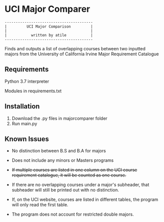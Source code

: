 # UCI Major Comparer

 ```
----------------------------------------
|         UCI Major Comparison         |
|                                      |
|           written by atile           |
----------------------------------------
```


Finds and outputs a list of overlapping courses between two inputted majors from the University of California Irvine Major Requirement Catalogue

## Requirements
Python 3.7 interpreter

Modules in requirements.txt

## Installation
1. Download the .py files in majorcomparer folder
2. Run main.py

## Known Issues
- No distinction between B.S and B.A for majors

- Does not include any minors or Masters programs

- ~~If multiple courses are listed in one column on the UCI course requirement catalogue, it will be counted as one course.~~

- If there are no overlapping courses under a major's subheader, that subheader will still be printed out with no distinction.

- If, on the UCI website, courses are listed in different tables, the program will only read the first table.

- The program does not account for restricted double majors. 
